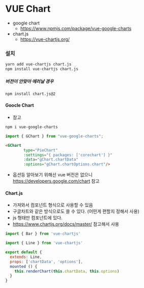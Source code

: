 # VUE Chart



- google chart
  - https://www.npmjs.com/package/vue-google-charts
- chart.js
  - https://vue-chartjs.org/



### 설치

```bash
yarn add vue-chartjs chart.js
npm install vue-chartjs chart.js 
```

##### 버전이 안맞아 에러날 경우 

```bash
npm install chart.js@2
```



#### Goocle Chart

- 참고

```bash
npm i vue-google-charts
```

```javascript
import { GChart } from "vue-google-charts";
```

```html
<GChart
        type="PieChart"
        :settings="{ packages: ['corechart'] }"
        :data="gChart.chartData"
        :options="gChart.chartOptions.chart"/>
```

- 옵션등 알아보기 위해선 vue 버전은 없으니 https://developers.google.com/chart 참고



#### Chart.js

- 가져와서 컴포넌트 형식으로 사용할 수 있음
- 구글차트와 같은 방식으로도 쓸 수 있다. (어떤게 편할지 정해서 사용)
- js 형태만 컴포넌트에 있다.
- https://www.chartjs.org/docs/master/ 참고해서 사용

```javascript
import { Bar } from 'vue-chartjs'
```

```javascript
import { Line } from 'vue-chartjs'

export default {
  extends: Line,
  props: ['chartData', 'options'],
  mounted () {
    this.renderChart(this.chartData, this.options)
  }
}
```





